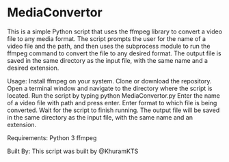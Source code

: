 # MediaConvertor

This is a simple Python script that uses the ffmpeg library to convert a video file to any media format. The script prompts the user for the name of a video file and the path, and then uses the subprocess module to run the ffmpeg command to convert the file to any desired format. The output file is saved in the same directory as the input file, with the same name and a desired extension.

Usage:
Install ffmpeg on your system.
Clone or download the repository.
Open a terminal window and navigate to the directory where the script is located.
Run the script by typing python MediaConvertor.py
Enter the name of a video file with path and press enter.
Enter format to which file is being converted.
Wait for the script to finish running. The output file will be saved in the same directory as the input file, with the same name and an extension.

Requirements:
Python 3
ffmpeg

Built By:
This script was built by @KhuramKTS
